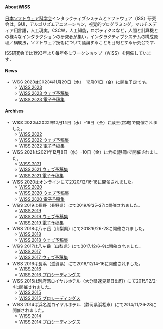 #### About WISS

[日本ソフトウェア科学会](http://www.jssst.or.jp/)インタラクティブシステムとソフトウェア（ISS）研究会は，GUI，アルゴリズムアニメーション，視覚的プログラミング，マルチメディア用言語，人工現実，CSCW，人工知能，ロボティクスなど，人間と計算機との様々なインタラクションの研究者が集い，インタラクティブシステムの構成原理／構成法，ソフトウェア技術について議論することを目的とする研究会です．

ISS研究会では1993年より毎年冬にワークショップ（WISS）を開催しています．

#### News
- WISS 2023は2023年11月29日（水）-12月01日（金）に開催予定です。
  - [WISS 2023](https://www.wiss.org/WISS2023/)
  - [WISS 2023 ウェブ予稿集](https://www.wiss.org/WISS2022Proceedings/)
  - [WISS 2023 電子予稿集](https://www.wiss.org/WISS2023/downloads/proceedings.pdf)

#### Archives
- WISS 2022は2022年12月14日（水）-16日（金）に蔵王(宮城)で開催されました。
  - [WISS 2022](https://www.wiss.org/WISS2022/)
  - [WISS 2022 ウェブ予稿集](https://www.wiss.org/WISS2022Proceedings/)
  - [WISS 2022 電子予稿集](https://www.wiss.org/WISS2022/downloads/proceedings.pdf)  
- WISS 2021は2021年12月8日（水）-10日（金）に浜松(静岡)で開催されました。
  - [WISS 2021](https://www.wiss.org/WISS2021/)
  - [WISS 2021 ウェブ予稿集](https://www.wiss.org/WISS2021Proceedings/)
  - [WISS 2021 電子予稿集](https://www.wiss.org/WISS2021/downloads/proceedings.pdf)  
- WISS 2020はオンラインにて2020/12/16-18に開催されました。
  - [WISS 2020](https://www.wiss.org/WISS2020/)
  - [WISS 2020 ウェブ予稿集](https://www.wiss.org/WISS2020Proceedings/)
  - [WISS 2020 電子予稿集](https://www.wiss.org/WISS2020/downloads/proceedings.pdf)  
- WISS 2019は長野（長野県）にて2019/9/25-27に開催されました。
  - [WISS 2019](https://www.wiss.org/WISS2019/)
  - [WISS 2019 ウェブ予稿集](https://www.wiss.org/WISS2019Proceedings/)
  - [WISS 2019 電子予稿集](https://www.wiss.org/WISS2019/download/proceedings.pdf)
- WISS 2018は八ヶ岳（山梨県）にて2018/9/26-28に開催されました。
  - [WISS 2018](https://www.wiss.org/WISS2018/)
  - [WISS 2018 ウェブ予稿集](https://www.wiss.org/WISS2018Proceedings/)
- WISS 2017は八ヶ岳（山梨県）にて2017/12/6-8に開催されました。
  - [WISS 2017](https://www.wiss.org/WISS2017/)
  - [WISS 2017 ウェブ予稿集](https://www.wiss.org/WISS2017Proceedings/)
- WISS 2016は長浜（滋賀県）にて2016/12/14-16に開催されました。
  - [WISS 2016](https://www.wiss.org/WISS2016/)
  - [WISS 2016 プロシーディングス](https://www.wiss.org/WISS2016Proceedings/)
- WISS 2015は別府湾ロイヤルホテル（大分県速見郡日出町）にて2015/12/2-4に開催されました。
  - [WISS 2015](https://www.wiss.org/WISS2015/)
  - [WISS 2015 プロシーディングス](https://www.wiss.org/WISS2015Proceedings/)
- WISS 2014は浜名湖ロイヤルホテル（静岡県浜松市）にて2014/11/26-28に開催されました。
  - [WISS 2014](https://www.wiss.org/WISS2014/)
  - [WISS 2014 プロシーディングス](https://www.wiss.org/WISS2014Proceedings/)
